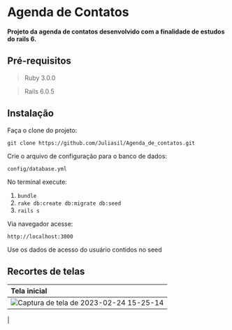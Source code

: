 # Agenda de Contatos

**Projeto da agenda de contatos desenvolvido com a finalidade de estudos do rails 6.**

## Pré-requisitos

 > Ruby 3.0.0

 > Rails 6.0.5

 ## Instalação

 Faça o clone do projeto:

 ```git clone https://github.com/Juliasil/Agenda_de_contatos.git```

 Crie o arquivo de configuração para o banco de dados:

 ```config/database.yml```

 No terminal execute:

 1. ```bundle```
 2. ```rake db:create db:migrate db:seed```
 3. ```rails s```

Via navegador acesse:

```http://localhost:3000```

Use os dados de acesso do usuário contidos no seed

## Recortes de telas

|Tela inicial|
|:-------|
|![Captura de tela de 2023-02-24 15-25-14](https://user-images.githubusercontent.com/85976415/221266075-9894473b-8cc5-4faf-ab21-81472aaebe8c.png)
|


